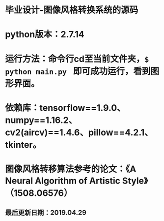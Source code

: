 # 毕业设计-图像风格转换系统的源码
# python版本：2.7.14
# 运行方法：命令行cd至当前文件夹，```$ python main.py ``` 即可成功运行，看到图形界面。
# 依赖库：tensorflow==1.9.0、numpy==1.16.2、cv2(aircv)==1.4.6、pillow==4.2.1、tkinter。
# 图像风格转移算法参考的论文：《A Neural Algorithm of Artistic Style》（1508.06576）

## 最后更新日期：2019.04.29